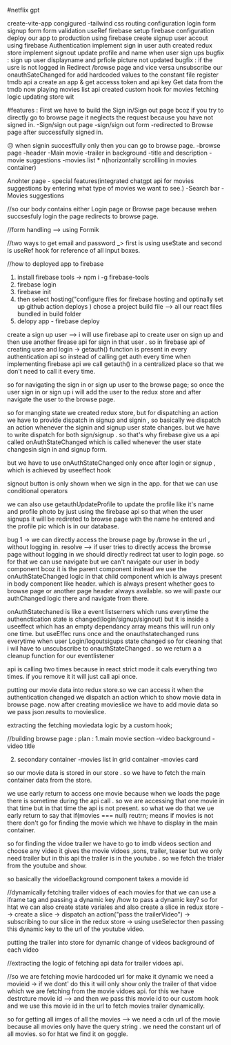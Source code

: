 #netflix gpt

create-vite-app
congigured -tailwind css
routing configuration
login form
signup form
form validation
useRef
firebase setup
firebase configuration
deploy our app to production using firebase
create signup user accout using firebase Authentication
implement sign in user auth
created redux store
implement signout
update profile and name when user sign ups
bugfix : sign up user displayname and prfiole picture not updated
bugfix : if the usre is not logged in Redirect /browse page and vice versa
unsubscribe our onauthSateChanged for
add hardcoded values to the constant file
register tmdb api a create an app & get accesss token and api key
Get data from the tmdb now playing movies list api
created custom hook for movies fetching logic
updating store wit

#features :
First we have to build the Sign in/Sign out page bcoz if you try to directly go to browse page it neglects the request because you have not signed in.
-Sign/sign out page
-sign/sign out form
-redirected to Browse page after successfully signed in.

😑 when signin succesffully only then you can go to browse page.
-browse page
-header
-Main movie
-trailer in background
-title and description
-movie suggestions
-movies list \* n(horizontally scrollling in movies container)

Anohter page - special features(integrated chatgpt api for movies suggestions by entering what type of movies we want to see.)
-Search bar
-Movies suggestions

//so our body contains either Login page or Browse page because wehen succsesfuly login the page redirects to browse page.

//form handling --> using Formik

//two ways to get email and password \_> first is using useState and second is useRef hook for reference of all input boxes.

//how to deployed app to firebase

1. install firebase tools -> npm i -g firebase-tools
2. firebase login
3. firebase init
4. then select hosting("configure files for firebase hosting and optinally set up github action deploys )
   chose a project
   build file --> all our react files bundled in build folder
5. delopy app - firebase deploy

create a sign up user --> i will use firebase api to create user on sign up and then use another firease api for sign in that user .
so in firebase api of creating usre and login -> getauth() function is present in every authentication api so instead of calling get auth every time when implementing firebase api
we call getauth() in a centralized place so that we don't need to call it every time.

so for navigating the sign in or sign up user to the browse page;
so once the user sign in or sign up i will add the user to the redux store and after navigate the user to the browse page.

so for manging state we created redux store, but for dispatching an action we have to provide dispatch in signup and signin , so basically we dispatch an action whenever the signin and signup user state changes. but we have to write dispatch for both sign/signup . so that's why firebase give us a api called onAuthStateChanged which is called whenever the user state changesin sign in and signup form.

but we have to use onAuthStateChanged only once after login or signup , which is achieved by useeffect hook

signout button is only shown when we sign in the app. for that we can use conditional operators

we can also use getauthUpdateProfile to update the profile like it's name and profile photo by just using the firebase api so that when the user signups it will be redireted to browse page with the name he entered and the profile pic which is in our database.

bug 1 -> we can directly access the browse page by /browse in the url , without logging in.
resolve --> if user tries to directly access the browse page without logging in we should directly redirect tat user to login page.
so for that we can use navigate but we can't navigate our user in body component bcoz it is the parent component instead we use the onAuthStateChanged logic in that child component which is always present in body component like header. which is always present whether goes to browse page or another page header always available. so we will paste our authChanged logic there and navigate from there.

onAuthStatechaned is like a event listserners which runs everytime the authenctication state is changed(login/signup/signout) but it is inside a useeffect which has an empty dependancy array means this will run only one time. but useEffec runs once and the onauthstatechanged runs everytime when user Login/logoutsigups state changed so for cleaning that i wil have to unscubscribe to onauthStateChanged . so we return a a cleanup function for our eventlistener

api is calling two times because in react strict mode it cals everything two times. if you remove it it will just call api once.

putting our movie data into redux store.so we can access it when the authentication changed we dispatch an action which to show movie data in browse page.
now after creating movieslice we have to add movie data so we pass json.results to movieslice.

extracting the fetching moviedata logic by a custom hook;

//building browse page : plan :
1.main movie section
-video background
-video title

2. secondary container
   -movies list in grid container
   -movies card

so our movie data is stored in our store . so we have to fetch the main container data from the store.

we use early return to access one movie because when we loads the page there is sometime during the api call . so we are accessing that one movie in that time but in that time the api is not present. so what we do that we ue early return to say that if(movies === null) reutrn; means if movies is not there don't go for finding the movie which we hhave to display in the main container.

so for finding the vidoe trailer we have to go to imdb videos section and choose any video it gives the movie vidoes ,sons, trailer, teaser but we only need trailer but in this api the trailer is in the youtube . so we fetch the trialer from the youtube and show.

so basically the vidoeBackground component takes a movide id

//dynamically fetching trailer vidoes of each movies for that we can use a iframe tag and passing a dynamic key /how to pass a dynamic key? so for htat we can also create state variales and also create a slice in redux store --> create a slice -> dispatch an action("pass the trailerVideo") -> subscribing to our slice in the redux store -> using useSelector then passing this dynamic key to the url of the youtube video.

putting the trailer into store for dynamic change of videos background of each video

//extracting the logic of fetching api data for trailer vidoes api.

//so we are fetching movie hardcoded url for make it dynamic we need a movieid -> if we dont' do this it will only show only the trailer of that vidoe which we are fetching from the movie vidoes api.
for this we have destrcture movie id --> and then we pass this movie id to our custom hook and we use this movie id in the url to fetch movies trailer dynamically.

so for getting all imges of all the movies --> we need a cdn url of the movie because all movies only have the query string . we need the constant url of all movies. so for htat we find it on goggle.
